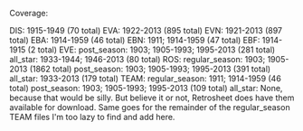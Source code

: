 Coverage:

DIS: 1915-1949 (70 total)
EVA: 1922-2013 (895 total)
EVN: 1921-2013 (897 total)
EBA: 1914-1959 (46 total)
EBN: 1911; 1914-1959 (47 total)
EBF: 1914-1915 (2 total)
EVE:
	post_season: 1903; 1905-1993; 1995-2013 (281 total)
	all_star: 1933-1944; 1946-2013 (80 total)
ROS:
	regular_season: 1903; 1905-2013 (1862 total)
	post_season: 1903; 1905-1993; 1995-2013 (391 total)
	all_star: 1933-2013 (179 total)
TEAM:
	regular_season: 1911; 1914-1959 (46 total)
	post_season: 1903; 1905-1993; 1995-2013 (109 total)
	all_star: None, because that would be silly. But believe it or not, Retrosheet does have them available for download. Same goes for the remainder of the regular_season TEAM files I'm too lazy to find and add here.